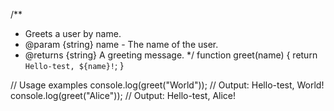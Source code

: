 /**
 * Greets a user by name.
 * @param {string} name - The name of the user.
 * @returns {string} A greeting message.
 */
function greet(name) {
    return `Hello-test, ${name}!`;
}

// Usage examples
console.log(greet("World")); // Output: Hello-test, World!
console.log(greet("Alice")); // Output: Hello-test, Alice!